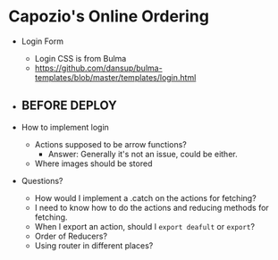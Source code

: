 # Capozio's Online Ordering

* Login Form
    - Login CSS is from Bulma
    - https://github.com/dansup/bulma-templates/blob/master/templates/login.html




* BEFORE DEPLOY
    - 

* How to implement login
    - Actions supposed to be arrow functions? 
        - Answer: Generally it's not an issue, could be either.
    - Where images should be stored



* Questions?
    - How would I implement a .catch on the actions for fetching?
    - I need to know how to do the actions and reducing methods for fetching.
    - When I export an action, should I `export deafult` or `export`?
    - Order of Reducers?
    - Using router in different places?